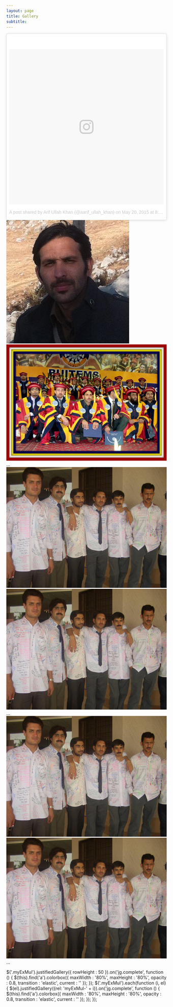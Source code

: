```yaml
---
layout: page
title: Gallery
subtitle: 
---
```




<blockquote class="instagram-media" data-instgrm-permalink="https://www.instagram.com/p/BmeNh7wAddr/?utm_source=ig_embed" data-instgrm-version="9" style=" background:#FFF; border:0; border-radius:3px; box-shadow:0 0 1px 0 rgba(0,0,0,0.5),0 1px 10px 0 rgba(0,0,0,0.15); margin: 1px; max-width:540px; min-width:326px; padding:0; width:99.375%; width:-webkit-calc(100% - 2px); width:calc(100% - 2px);"><div style="padding:8px;"> <div style=" background:#F8F8F8; line-height:0; margin-top:40px; padding:50% 0; text-align:center; width:100%;"> <div style=" background:url(data:image/png;base64,iVBORw0KGgoAAAANSUhEUgAAACwAAAAsCAMAAAApWqozAAAABGdBTUEAALGPC/xhBQAAAAFzUkdCAK7OHOkAAAAMUExURczMzPf399fX1+bm5mzY9AMAAADiSURBVDjLvZXbEsMgCES5/P8/t9FuRVCRmU73JWlzosgSIIZURCjo/ad+EQJJB4Hv8BFt+IDpQoCx1wjOSBFhh2XssxEIYn3ulI/6MNReE07UIWJEv8UEOWDS88LY97kqyTliJKKtuYBbruAyVh5wOHiXmpi5we58Ek028czwyuQdLKPG1Bkb4NnM+VeAnfHqn1k4+GPT6uGQcvu2h2OVuIf/gWUFyy8OWEpdyZSa3aVCqpVoVvzZZ2VTnn2wU8qzVjDDetO90GSy9mVLqtgYSy231MxrY6I2gGqjrTY0L8fxCxfCBbhWrsYYAAAAAElFTkSuQmCC); display:block; height:44px; margin:0 auto -44px; position:relative; top:-22px; width:44px;"></div></div><p style=" color:#c9c8cd; font-family:Arial,sans-serif; font-size:14px; line-height:17px; margin-bottom:0; margin-top:8px; overflow:hidden; padding:8px 0 7px; text-align:center; text-overflow:ellipsis; white-space:nowrap;"><a href="https://www.instagram.com/p/26Mu24mhCa/?utm_source=ig_embed" style=" color:#c9c8cd; font-family:Arial,sans-serif; font-size:14px; font-style:normal; font-weight:normal; line-height:17px; text-decoration:none;" target="_blank">A post shared by Arif Ullah Khan (@aarif_ullah_khan)</a> on <time style=" font-family:Arial,sans-serif; font-size:14px; line-height:17px;" datetime="2015-05-20T15:49:31+00:00">May 20, 2015 at 8:49am PDT</time></p></div></blockquote> <script async defer src="//www.instagram.com/embed.js"></script>

<div class="myExMul" >
    <a href="image1_b.jpg" rel="myExMul-1">
        <img alt="title 1" src="img/photos/arif3.jpg" />
    </a>
    <a href="image2_b.jpg" rel="myExMul-1">
        <img alt="title 2" src="img/photos/10437437_1237194076308109_352005160891353053_n.jpg" />
    </a>
    ...
</div>
<div class="myExMul" >
    <a href="image3_b.jpg" rel="myExMul-2">
        <img alt="title 3" src="img/photos/group1.jpg" />
    </a>
    <a href="image4_b.jpg" rel="myExMul-2">
        <img alt="title 4" src="img/photos/group1.jpg" />
    </a>
    ...
</div>
<div class="myExMul" >
    <a href="image5_b.jpg" rel="myExMul-3">
        <img alt="title 5" src="img/photos/group1.jpg" />
    </a>
    <a href="image6_b.jpg" rel="myExMul-3">
        <img alt="title 6" src="img/photos/group1.jpg" />
    </a>
    ...
</div>

$('.myExMul').justifiedGallery({
    rowHeight : 50 
}).on('jg.complete', function () {
    $(this).find('a').colorbox({
        maxWidth : '80%',
        maxHeight : '80%',
        opacity : 0.8,
        transition : 'elastic',
        current : ''
    });
});
$('.myExMul').each(function (i, el) {
    $(el).justifiedGallery({rel: 'myExMul-' + i}).on('jg.complete', function () {
        $(this).find('a').colorbox({
            maxWidth : '80%',
            maxHeight : '80%',
            opacity : 0.8,
            transition : 'elastic',
            current : ''
        });
    });
});

